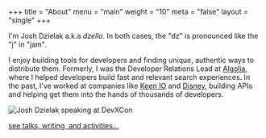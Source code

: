 +++
title = "About"
menu = "main"
weight = "10"
meta = "false"
layout = "single"
+++

I'm Josh Dzielak a.k.a *dzello*. In both cases, the "dz" is pronounced like the "j" in "jam".

I enjoy building tools for developers and finding unique, authentic ways to distribute them. Formerly, I was the Developer Relations Lead at [Algolia](https://algolia.com/), where I helped developers build fast and relevant search experiences. In the past, I've worked at companies like [Keen IO](https://keen.io/) and [Disney](https://github.com/disney), building APIs and helping get them into the hands of thousands of developers.

![](/images/josh-dzielak-devxcon.jpg "Josh Dzielak speaking at DevXCon")

[see talks, writing, and activities...](/work/)
